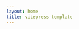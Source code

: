 ```yaml
---
layout: home
title: vitepress-template
---
```


<Home />

<script setup lang="ts">
import Home from '@theme/Home.vue'
</script>
